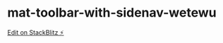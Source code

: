 # mat-toolbar-with-sidenav-wetewu

[Edit on StackBlitz ⚡️](https://stackblitz.com/edit/mat-toolbar-with-sidenav-wetewu)